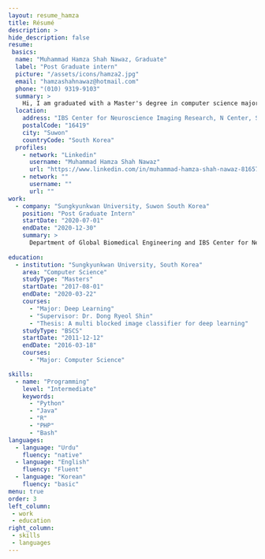 ```yaml
---
layout: resume_hamza
title: Résumé
description: >
hide_description: false
resume:
 basics:
  name: "Muhammad Hamza Shah Nawaz, Graduate"
  label: "Post Graduate intern"
  picture: "/assets/icons/hamza2.jpg"
  email: "hamzashahnawaz@hotmail.com"
  phone: "(010) 9319-9103"
  summary: >
    Hi, I am graduated with a Master's degree in computer science majoring in image classification in Deep Learning. I have joined combine lab at Center for Neuroscience Imaging Research (CNIR) for post graduate internship in South Korea.
  location:
    address: "IBS Center for Neuroscience Imaging Research, N Center, Sungkyunkwan University, Seobu-ro 2066, Jangan-gu"
    postalCode: "16419"
    city: "Suwon"
    countryCode: "South Korea"
  profiles:
    - network: "Linkedin"
      username: "Muhammad Hamza Shah Nawaz"
      url: "https://www.linkedin.com/in/muhammad-hamza-shah-nawaz-81657660/"
    - network: ""
      username: ""
      url: ""
work:
  - company: "Sungkyunkwan University, Suwon South Korea"
    position: "Post Graduate Intern"
    startDate: "2020-07-01"
    endDate: "2020-12-30"
    summary: >
      Department of Global Biomedical Engineering and IBS Center for Neuroscience Imaging Research
      
education:
  - institution: "Sungkyunkwan University, South Korea"
    area: "Computer Science"
    studyType: "Masters"
    startDate: "2017-08-01"
    endDate: "2020-03-22"
    courses:
      - "Major: Deep Learning"
      - "Supervisor: Dr. Dong Ryeol Shin"
      - "Thesis: A multi blocked image classifier for deep learning"
    studyType: "BSCS"
    startDate: "2011-12-12"
    endDate: "2016-03-18"
    courses:
      - "Major: Computer Science"

skills:
  - name: "Programming"
    level: "Intermediate"
    keywords:
      - "Python"
      - "Java"
      - "R"
      - "PHP"
      - "Bash"
languages:
  - language: "Urdu"
    fluency: "native"
  - language: "English"
    fluency: "Fluent"
  - language: "Korean"
    fluency: "basic"
menu: true
order: 3
left_column:
 - work
 - education 
right_column:
 - skills
 - languages
---
```

